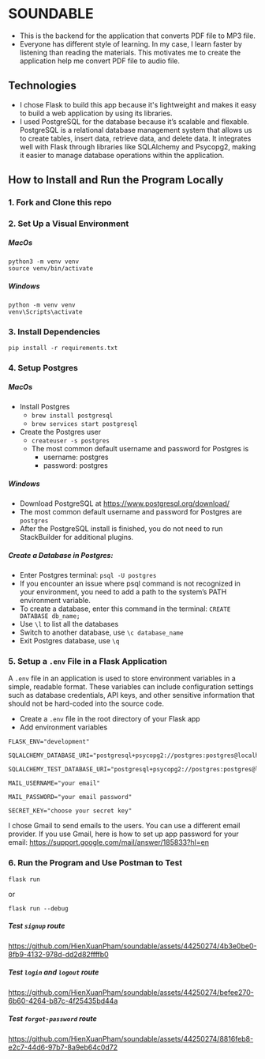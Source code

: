 # SOUNDABLE
- This is the backend for the application that converts PDF file to MP3 file.
- Everyone has different style of learning. In my case, I learn faster by listening than reading the materials. This motivates me to create the application help me convert PDF file to audio file.

## Technologies
- I chose Flask to build this app because it's lightweight and makes it easy to build a web application by using its libraries.
- I used PostgreSQL for the database because it’s scalable and flexable. PostgreSQL is a relational database management system that allows us to create tables, insert data, retrieve data, and delete data. It integrates well with Flask through libraries like SQLAlchemy and Psycopg2, making it easier to manage database operations within the application.

## How to Install and Run the Program Locally
### 1. Fork and Clone this repo
### 2. Set Up a Visual Environment
##### MacOs
``` 
python3 -m venv venv
source venv/bin/activate
```
##### Windows
```
python -m venv venv
venv\Scripts\activate
```
### 3. Install Dependencies
```
pip install -r requirements.txt
```
### 4. Setup Postgres
##### MacOs
- Install Postgres
  - `brew install postgresql`
  - `brew services start postgresql`
- Create the Postgres user
  - `createuser -s postgres`
  - The most common default username and password for Postgres is
    - username: postgres
    - password: postgres
##### Windows
- Download PostgreSQL at https://www.postgresql.org/download/ 
- The most common default username and password for Postgres are `postgres`
- After the PostgreSQL install is finished, you do not need to run StackBuilder for additional plugins.

##### Create a Database in Postgres:
- Enter Postgres terminal: `psql -U postgres`
- If you encounter an issue where psql command is not recognized in your environment, you need to add a path to the system’s PATH environment variable.
- To create a database, enter this command in the terminal: `CREATE DATABASE db_name;`
- Use `\l` to list all the databases
- Switch to another database, use `\c database_name`
- Exit Postgres database, use `\q`

### 5. Setup a `.env` File in a Flask Application
A `.env` file in an application is used to store environment variables in a simple, readable format. These variables can include configuration settings such as database credentials, API keys, and other sensitive information that should not be hard-coded into the source code.

- Create a `.env` file in the root directory of your Flask app
- Add environment variables
```
FLASK_ENV="development"

SQLALCHEMY_DATABASE_URI="postgresql+psycopg2://postgres:postgres@localhost:5432/dbname_development"

SQLALCHEMY_TEST_DATABASE_URI="postgresql+psycopg2://postgres:postgres@localhost:5432/dbname_testing"

MAIL_USERNAME="your email"

MAIL_PASSWORD="your email password"

SECRET_KEY="choose your secret key"
```

I chose Gmail to send emails to the users. You can use a different email provider. If you use Gmail, here is how to set up app password for your email: https://support.google.com/mail/answer/185833?hl=en

### 6. Run the Program and Use Postman to Test
```
flask run
```
or
```
flask run --debug
```
##### Test `signup` route


https://github.com/HienXuanPham/soundable/assets/44250274/4b3e0be0-8fb9-4132-978d-dd2d82ffffb0


##### Test `login` and `logout` route


https://github.com/HienXuanPham/soundable/assets/44250274/befee270-6b60-4264-b87c-4f25435bd44a


##### Test `forgot-password` route


https://github.com/HienXuanPham/soundable/assets/44250274/8816feb8-e2c7-44d6-97b7-8a9eb64c0d72









